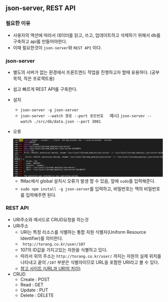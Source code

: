 ## json-server, REST API

### 필요한 이유
- 사용자의 액션에 따라서 데이터를 읽고, 쓰고, 업데이트하고 삭제하기 위해서 db를 구축하고 api를 만들어야한다.
- 이때 필요한것이 ```json-server```와 ```REST API``` 이다.

### json-server
- 별도의 서버가 없는 환경에서 프론트엔드 작업을 진행하고자 할때 유용하다. (공부목적, 작은 프로젝트용)
- 쉽고 빠르게 REST API를 구축한다.
- 설치
  - ```json-server -g json-server ```
  - ```json-server --watch 경로 --port 포트번호``` &nbsp; &nbsp; 예시) ```json-server --watch ./src/db/data.json --port 3001```
- 오류

  <img src="/images/react09.png" width="800"/>
  
  - ❗️Mac에서 global 설치시 오류가 발생 할 수 있음, 앞에 ```sudo```를 입력해준다.
  - ```sudo npm install -g json-server```를 입력하고, 비밀번호는 맥의 비밀번호를 입력해주면 된다.

### REST API
- URI주소와 메서드로 CRUD요청을 하는것
- URI주소
  - URI는 특정 리소스를 식별하는 통합 자원 식별자(Uniform Resource Identifier)를 의미한다.
  - ``` http://torang.co.kr/user/107```
  - 107의 ID값을 가지고있는 자원을 식별하고 있다. 
  - 따라서 위의 주소는 ```http://torang.co.kr/user/``` 까지는 자원의 실제 위치를 나타내고 끝의 ```/107``` 부분은 식별자이므로 URL을 포함한 URI라고 볼 수 있다.
  - [참고 사이트 (URL과 URI의 차이)](https://www.charlezz.com/?p=44767)
- CRUD
  - Create : POST
  - Read : GET
  - Update : PUT
  - Delete : DELETE
